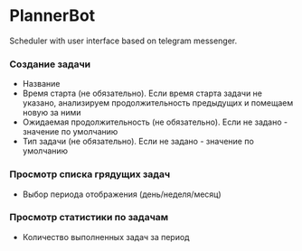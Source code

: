 
# PlannerBot

Scheduler with user interface based on telegram messenger.

### Создание задачи
* Название
* Время старта (не обязательно). Если время старта задачи не указано, анализируем продолжительность предыдущих и помещаем новую за ними
* Ожидаемая продолжительность (не обязательно). Если не задано - значение по умолчанию
* Тип задачи (не обязательно). Если не задано - значение по умолчанию 

### Просмотр списка грядущих задач
* Выбор периода отображения (день/неделя/месяц)

### Просмотр статистики по задачам
* Количество выполненных задач за период